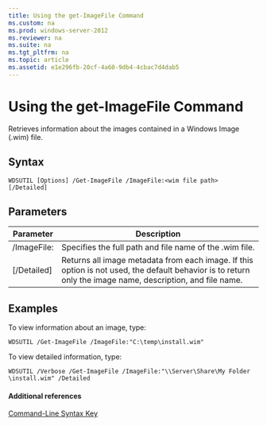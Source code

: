 ```yaml
---
title: Using the get-ImageFile Command
ms.custom: na
ms.prod: windows-server-2012
ms.reviewer: na
ms.suite: na
ms.tgt_pltfrm: na
ms.topic: article
ms.assetid: e1e296fb-20cf-4a60-9db4-4cbac7d4dab5
---
```

# Using the get-ImageFile Command
Retrieves information about the images contained in a Windows Image \(.wim\) file.  
  
## Syntax  
  
```  
WDSUTIL [Options] /Get-ImageFile /ImageFile:<wim file path> [/Detailed]  
```  
  
## Parameters  
  
|Parameter|Description|  
|-------------|---------------|  
|\/ImageFile:<WIM file path>|Specifies the full path and file name of the .wim file.|  
|\[\/Detailed\]|Returns all image metadata from each image. If this option is not used, the default behavior is to return only the image name, description, and file name.|  
  
## <a name="BKMK_examples"></a>Examples  
To view information about an image, type:  
  
```  
WDSUTIL /Get-ImageFile /ImageFile:"C:\temp\install.wim"  
```  
  
To view detailed information, type:  
  
```  
WDSUTIL /Verbose /Get-ImageFile /ImageFile:"\\Server\Share\My Folder \install.wim" /Detailed  
```  
  
#### Additional references  
[Command-Line Syntax Key](../Topic/Command-Line-Syntax-Key.md)  
  

